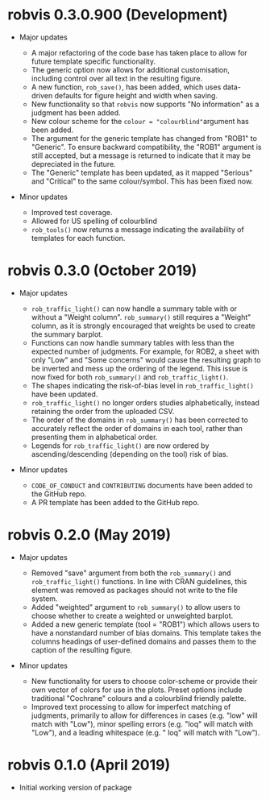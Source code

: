 # robvis 0.3.0.900 (Development)
* Major updates
  * A major refactoring of the code base has taken place to allow for future template specific functionality.
  * The generic option now allows for additional customisation, including control over all text in the resulting figure.
  * A new function, `rob_save()`, has been added, which uses data-driven defaults for figure height and width when saving.
  * New functionality so that `robvis` now supports "No information" as a judgment has been added.
  * New colour scheme for the `colour = "colourblind"`argument has been added.
  * The argument for the generic template has changed from "ROB1" to "Generic". To ensure backward compatibility, the "ROB1" argument is still accepted, but a message is returned to indicate that it may be depreciated in the future.
  * The "Generic" template has been updated, as it mapped "Serious" and "Critical" to the same colour/symbol. This has been fixed now.
  

* Minor updates
  * Improved test coverage.
  * Allowed for US spelling of colourblind
  * `rob_tools()` now returns a message indicating the availability of templates for each function.


# robvis 0.3.0 (October 2019)

* Major updates
  * `rob_traffic_light()` can now handle a summary table with or without a "Weight column". `rob_summary()` still requires a "Weight" column, as it is strongly encouraged that weights be used to create the summary barplot. 
  * Functions can now handle summary tables with less than the expected number of judgments. For example, for ROB2, a sheet with only "Low" and "Some concerns" would cause the resulting graph to be inverted and mess up the ordering of the legend. This issue is now fixed for both `rob_summary()` and `rob_traffic_light()`.
  * The shapes indicating the risk-of-bias level in `rob_traffic_light()` have been updated.
  * `rob_traffic_light()` no longer orders studies alphabetically, instead retaining the order from the uploaded CSV.
  * The order of the domains in `rob_summary()` has been corrected to accurately reflect the order of domains in each tool, rather than presenting them in alphabetical order.
  * Legends for `rob_traffic_light()` are now ordered by ascending/descending (depending on the tool) risk of bias. 
   
* Minor updates
  * `CODE_OF_CONDUCT` and `CONTRIBUTING` documents have been added to the GitHub repo.
  * A PR template has been added to the GitHub repo.


# robvis 0.2.0 (May 2019)

* Major updates
  * Removed "save" argument from both the `rob_summary()` and `rob_traffic_light()` functions. In line with CRAN guidelines, this element was removed as packages should not write to the file system. 
  * Added "weighted" argument to `rob_summary()` to allow users to choose whether to create a weighted or unweighted barplot. 
  * Added a new generic template (tool = "ROB1") which allows users to have a nonstandard number of bias domains. This template takes the columns headings of user-defined domains and passes them to the caption of the resulting figure.
  
* Minor updates
  * New functionality for users to choose color-scheme or provide their own vector of colors for use in the plots. Preset options include traditional "Cochrane" colours and a colourblind friendly palette. 
  * Improved text processing to allow for imperfect matching of judgments, primarily to allow for differences in cases (e.g. "low" will match with "Low"), minor spelling errors (e.g. "loq" will match with "Low"), and a leading whitespace (e.g. " loq" will match with "Low").
  

# robvis 0.1.0 (April 2019)

* Initial working version of package
